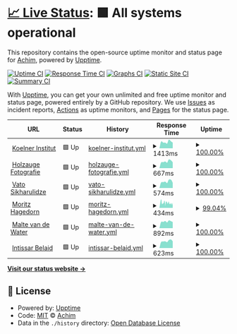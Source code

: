 # [📈 Live Status](https://krachim.github.io/status): <!--live status--> **🟩 All systems operational**

This repository contains the open-source uptime monitor and status page for [Achim](https://krachim.github.io/status), powered by [Upptime](https://github.com/upptime/upptime).

[![Uptime CI](https://github.com/krachim/status/workflows/Uptime%20CI/badge.svg)](https://github.com/krachim/status/actions?query=workflow%3A%22Uptime+CI%22)
[![Response Time CI](https://github.com/krachim/status/workflows/Response%20Time%20CI/badge.svg)](https://github.com/krachim/status/actions?query=workflow%3A%22Response+Time+CI%22)
[![Graphs CI](https://github.com/krachim/status/workflows/Graphs%20CI/badge.svg)](https://github.com/krachim/status/actions?query=workflow%3A%22Graphs+CI%22)
[![Static Site CI](https://github.com/krachim/status/workflows/Static%20Site%20CI/badge.svg)](https://github.com/krachim/status/actions?query=workflow%3A%22Static+Site+CI%22)
[![Summary CI](https://github.com/krachim/status/workflows/Summary%20CI/badge.svg)](https://github.com/krachim/status/actions?query=workflow%3A%22Summary+CI%22)

With [Upptime](https://upptime.js.org), you can get your own unlimited and free uptime monitor and status page, powered entirely by a GitHub repository. We use [Issues](https://github.com/krachim/status/issues) as incident reports, [Actions](https://github.com/krachim/status/actions) as uptime monitors, and [Pages](https://krachim.github.io/status) for the status page.

<!--start: status pages-->
<!-- This summary is generated by Upptime (https://github.com/upptime/upptime) -->
<!-- Do not edit this manually, your changes will be overwritten -->
<!-- prettier-ignore -->
| URL | Status | History | Response Time | Uptime |
| --- | ------ | ------- | ------------- | ------ |
| <img alt="" src="https://icons.duckduckgo.com/ip3/ilias.koelner-institut.de.ico" height="13"> [Koelner Institut](https://ilias.koelner-institut.de) | 🟩 Up | [koelner-institut.yml](https://github.com/krachim/status/commits/HEAD/history/koelner-institut.yml) | <details><summary><img alt="Response time graph" src="./graphs/koelner-institut/response-time-week.png" height="20"> 1413ms</summary><br><a href="https://krachim.github.io/status/history/koelner-institut"><img alt="Response time 1510" src="https://img.shields.io/endpoint?url=https%3A%2F%2Fraw.githubusercontent.com%2Fkrachim%2Fstatus%2FHEAD%2Fapi%2Fkoelner-institut%2Fresponse-time.json"></a><br><a href="https://krachim.github.io/status/history/koelner-institut"><img alt="24-hour response time 1260" src="https://img.shields.io/endpoint?url=https%3A%2F%2Fraw.githubusercontent.com%2Fkrachim%2Fstatus%2FHEAD%2Fapi%2Fkoelner-institut%2Fresponse-time-day.json"></a><br><a href="https://krachim.github.io/status/history/koelner-institut"><img alt="7-day response time 1413" src="https://img.shields.io/endpoint?url=https%3A%2F%2Fraw.githubusercontent.com%2Fkrachim%2Fstatus%2FHEAD%2Fapi%2Fkoelner-institut%2Fresponse-time-week.json"></a><br><a href="https://krachim.github.io/status/history/koelner-institut"><img alt="30-day response time 1270" src="https://img.shields.io/endpoint?url=https%3A%2F%2Fraw.githubusercontent.com%2Fkrachim%2Fstatus%2FHEAD%2Fapi%2Fkoelner-institut%2Fresponse-time-month.json"></a><br><a href="https://krachim.github.io/status/history/koelner-institut"><img alt="1-year response time 1635" src="https://img.shields.io/endpoint?url=https%3A%2F%2Fraw.githubusercontent.com%2Fkrachim%2Fstatus%2FHEAD%2Fapi%2Fkoelner-institut%2Fresponse-time-year.json"></a></details> | <details><summary><a href="https://krachim.github.io/status/history/koelner-institut">100.00%</a></summary><a href="https://krachim.github.io/status/history/koelner-institut"><img alt="All-time uptime 99.63%" src="https://img.shields.io/endpoint?url=https%3A%2F%2Fraw.githubusercontent.com%2Fkrachim%2Fstatus%2FHEAD%2Fapi%2Fkoelner-institut%2Fuptime.json"></a><br><a href="https://krachim.github.io/status/history/koelner-institut"><img alt="24-hour uptime 100.00%" src="https://img.shields.io/endpoint?url=https%3A%2F%2Fraw.githubusercontent.com%2Fkrachim%2Fstatus%2FHEAD%2Fapi%2Fkoelner-institut%2Fuptime-day.json"></a><br><a href="https://krachim.github.io/status/history/koelner-institut"><img alt="7-day uptime 100.00%" src="https://img.shields.io/endpoint?url=https%3A%2F%2Fraw.githubusercontent.com%2Fkrachim%2Fstatus%2FHEAD%2Fapi%2Fkoelner-institut%2Fuptime-week.json"></a><br><a href="https://krachim.github.io/status/history/koelner-institut"><img alt="30-day uptime 100.00%" src="https://img.shields.io/endpoint?url=https%3A%2F%2Fraw.githubusercontent.com%2Fkrachim%2Fstatus%2FHEAD%2Fapi%2Fkoelner-institut%2Fuptime-month.json"></a><br><a href="https://krachim.github.io/status/history/koelner-institut"><img alt="1-year uptime 98.34%" src="https://img.shields.io/endpoint?url=https%3A%2F%2Fraw.githubusercontent.com%2Fkrachim%2Fstatus%2FHEAD%2Fapi%2Fkoelner-institut%2Fuptime-year.json"></a></details>
| <img alt="" src="https://icons.duckduckgo.com/ip3/holzauge-fotografie.de.ico" height="13"> [Holzauge Fotografie](https://holzauge-fotografie.de) | 🟩 Up | [holzauge-fotografie.yml](https://github.com/krachim/status/commits/HEAD/history/holzauge-fotografie.yml) | <details><summary><img alt="Response time graph" src="./graphs/holzauge-fotografie/response-time-week.png" height="20"> 667ms</summary><br><a href="https://krachim.github.io/status/history/holzauge-fotografie"><img alt="Response time 614" src="https://img.shields.io/endpoint?url=https%3A%2F%2Fraw.githubusercontent.com%2Fkrachim%2Fstatus%2FHEAD%2Fapi%2Fholzauge-fotografie%2Fresponse-time.json"></a><br><a href="https://krachim.github.io/status/history/holzauge-fotografie"><img alt="24-hour response time 583" src="https://img.shields.io/endpoint?url=https%3A%2F%2Fraw.githubusercontent.com%2Fkrachim%2Fstatus%2FHEAD%2Fapi%2Fholzauge-fotografie%2Fresponse-time-day.json"></a><br><a href="https://krachim.github.io/status/history/holzauge-fotografie"><img alt="7-day response time 667" src="https://img.shields.io/endpoint?url=https%3A%2F%2Fraw.githubusercontent.com%2Fkrachim%2Fstatus%2FHEAD%2Fapi%2Fholzauge-fotografie%2Fresponse-time-week.json"></a><br><a href="https://krachim.github.io/status/history/holzauge-fotografie"><img alt="30-day response time 650" src="https://img.shields.io/endpoint?url=https%3A%2F%2Fraw.githubusercontent.com%2Fkrachim%2Fstatus%2FHEAD%2Fapi%2Fholzauge-fotografie%2Fresponse-time-month.json"></a><br><a href="https://krachim.github.io/status/history/holzauge-fotografie"><img alt="1-year response time 622" src="https://img.shields.io/endpoint?url=https%3A%2F%2Fraw.githubusercontent.com%2Fkrachim%2Fstatus%2FHEAD%2Fapi%2Fholzauge-fotografie%2Fresponse-time-year.json"></a></details> | <details><summary><a href="https://krachim.github.io/status/history/holzauge-fotografie">100.00%</a></summary><a href="https://krachim.github.io/status/history/holzauge-fotografie"><img alt="All-time uptime 99.36%" src="https://img.shields.io/endpoint?url=https%3A%2F%2Fraw.githubusercontent.com%2Fkrachim%2Fstatus%2FHEAD%2Fapi%2Fholzauge-fotografie%2Fuptime.json"></a><br><a href="https://krachim.github.io/status/history/holzauge-fotografie"><img alt="24-hour uptime 100.00%" src="https://img.shields.io/endpoint?url=https%3A%2F%2Fraw.githubusercontent.com%2Fkrachim%2Fstatus%2FHEAD%2Fapi%2Fholzauge-fotografie%2Fuptime-day.json"></a><br><a href="https://krachim.github.io/status/history/holzauge-fotografie"><img alt="7-day uptime 100.00%" src="https://img.shields.io/endpoint?url=https%3A%2F%2Fraw.githubusercontent.com%2Fkrachim%2Fstatus%2FHEAD%2Fapi%2Fholzauge-fotografie%2Fuptime-week.json"></a><br><a href="https://krachim.github.io/status/history/holzauge-fotografie"><img alt="30-day uptime 100.00%" src="https://img.shields.io/endpoint?url=https%3A%2F%2Fraw.githubusercontent.com%2Fkrachim%2Fstatus%2FHEAD%2Fapi%2Fholzauge-fotografie%2Fuptime-month.json"></a><br><a href="https://krachim.github.io/status/history/holzauge-fotografie"><img alt="1-year uptime 99.99%" src="https://img.shields.io/endpoint?url=https%3A%2F%2Fraw.githubusercontent.com%2Fkrachim%2Fstatus%2FHEAD%2Fapi%2Fholzauge-fotografie%2Fuptime-year.json"></a></details>
| <img alt="" src="https://icons.duckduckgo.com/ip3/www.vatosikharulidze.com.ico" height="13"> [Vato Sikharulidze](https://www.vatosikharulidze.com) | 🟩 Up | [vato-sikharulidze.yml](https://github.com/krachim/status/commits/HEAD/history/vato-sikharulidze.yml) | <details><summary><img alt="Response time graph" src="./graphs/vato-sikharulidze/response-time-week.png" height="20"> 574ms</summary><br><a href="https://krachim.github.io/status/history/vato-sikharulidze"><img alt="Response time 547" src="https://img.shields.io/endpoint?url=https%3A%2F%2Fraw.githubusercontent.com%2Fkrachim%2Fstatus%2FHEAD%2Fapi%2Fvato-sikharulidze%2Fresponse-time.json"></a><br><a href="https://krachim.github.io/status/history/vato-sikharulidze"><img alt="24-hour response time 462" src="https://img.shields.io/endpoint?url=https%3A%2F%2Fraw.githubusercontent.com%2Fkrachim%2Fstatus%2FHEAD%2Fapi%2Fvato-sikharulidze%2Fresponse-time-day.json"></a><br><a href="https://krachim.github.io/status/history/vato-sikharulidze"><img alt="7-day response time 574" src="https://img.shields.io/endpoint?url=https%3A%2F%2Fraw.githubusercontent.com%2Fkrachim%2Fstatus%2FHEAD%2Fapi%2Fvato-sikharulidze%2Fresponse-time-week.json"></a><br><a href="https://krachim.github.io/status/history/vato-sikharulidze"><img alt="30-day response time 531" src="https://img.shields.io/endpoint?url=https%3A%2F%2Fraw.githubusercontent.com%2Fkrachim%2Fstatus%2FHEAD%2Fapi%2Fvato-sikharulidze%2Fresponse-time-month.json"></a><br><a href="https://krachim.github.io/status/history/vato-sikharulidze"><img alt="1-year response time 558" src="https://img.shields.io/endpoint?url=https%3A%2F%2Fraw.githubusercontent.com%2Fkrachim%2Fstatus%2FHEAD%2Fapi%2Fvato-sikharulidze%2Fresponse-time-year.json"></a></details> | <details><summary><a href="https://krachim.github.io/status/history/vato-sikharulidze">100.00%</a></summary><a href="https://krachim.github.io/status/history/vato-sikharulidze"><img alt="All-time uptime 93.33%" src="https://img.shields.io/endpoint?url=https%3A%2F%2Fraw.githubusercontent.com%2Fkrachim%2Fstatus%2FHEAD%2Fapi%2Fvato-sikharulidze%2Fuptime.json"></a><br><a href="https://krachim.github.io/status/history/vato-sikharulidze"><img alt="24-hour uptime 100.00%" src="https://img.shields.io/endpoint?url=https%3A%2F%2Fraw.githubusercontent.com%2Fkrachim%2Fstatus%2FHEAD%2Fapi%2Fvato-sikharulidze%2Fuptime-day.json"></a><br><a href="https://krachim.github.io/status/history/vato-sikharulidze"><img alt="7-day uptime 100.00%" src="https://img.shields.io/endpoint?url=https%3A%2F%2Fraw.githubusercontent.com%2Fkrachim%2Fstatus%2FHEAD%2Fapi%2Fvato-sikharulidze%2Fuptime-week.json"></a><br><a href="https://krachim.github.io/status/history/vato-sikharulidze"><img alt="30-day uptime 100.00%" src="https://img.shields.io/endpoint?url=https%3A%2F%2Fraw.githubusercontent.com%2Fkrachim%2Fstatus%2FHEAD%2Fapi%2Fvato-sikharulidze%2Fuptime-month.json"></a><br><a href="https://krachim.github.io/status/history/vato-sikharulidze"><img alt="1-year uptime 99.99%" src="https://img.shields.io/endpoint?url=https%3A%2F%2Fraw.githubusercontent.com%2Fkrachim%2Fstatus%2FHEAD%2Fapi%2Fvato-sikharulidze%2Fuptime-year.json"></a></details>
| <img alt="" src="https://icons.duckduckgo.com/ip3/moritzhagedorn.com.ico" height="13"> [Moritz Hagedorn](https://moritzhagedorn.com) | 🟩 Up | [moritz-hagedorn.yml](https://github.com/krachim/status/commits/HEAD/history/moritz-hagedorn.yml) | <details><summary><img alt="Response time graph" src="./graphs/moritz-hagedorn/response-time-week.png" height="20"> 434ms</summary><br><a href="https://krachim.github.io/status/history/moritz-hagedorn"><img alt="Response time 450" src="https://img.shields.io/endpoint?url=https%3A%2F%2Fraw.githubusercontent.com%2Fkrachim%2Fstatus%2FHEAD%2Fapi%2Fmoritz-hagedorn%2Fresponse-time.json"></a><br><a href="https://krachim.github.io/status/history/moritz-hagedorn"><img alt="24-hour response time 430" src="https://img.shields.io/endpoint?url=https%3A%2F%2Fraw.githubusercontent.com%2Fkrachim%2Fstatus%2FHEAD%2Fapi%2Fmoritz-hagedorn%2Fresponse-time-day.json"></a><br><a href="https://krachim.github.io/status/history/moritz-hagedorn"><img alt="7-day response time 434" src="https://img.shields.io/endpoint?url=https%3A%2F%2Fraw.githubusercontent.com%2Fkrachim%2Fstatus%2FHEAD%2Fapi%2Fmoritz-hagedorn%2Fresponse-time-week.json"></a><br><a href="https://krachim.github.io/status/history/moritz-hagedorn"><img alt="30-day response time 422" src="https://img.shields.io/endpoint?url=https%3A%2F%2Fraw.githubusercontent.com%2Fkrachim%2Fstatus%2FHEAD%2Fapi%2Fmoritz-hagedorn%2Fresponse-time-month.json"></a><br><a href="https://krachim.github.io/status/history/moritz-hagedorn"><img alt="1-year response time 446" src="https://img.shields.io/endpoint?url=https%3A%2F%2Fraw.githubusercontent.com%2Fkrachim%2Fstatus%2FHEAD%2Fapi%2Fmoritz-hagedorn%2Fresponse-time-year.json"></a></details> | <details><summary><a href="https://krachim.github.io/status/history/moritz-hagedorn">99.04%</a></summary><a href="https://krachim.github.io/status/history/moritz-hagedorn"><img alt="All-time uptime 99.98%" src="https://img.shields.io/endpoint?url=https%3A%2F%2Fraw.githubusercontent.com%2Fkrachim%2Fstatus%2FHEAD%2Fapi%2Fmoritz-hagedorn%2Fuptime.json"></a><br><a href="https://krachim.github.io/status/history/moritz-hagedorn"><img alt="24-hour uptime 94.43%" src="https://img.shields.io/endpoint?url=https%3A%2F%2Fraw.githubusercontent.com%2Fkrachim%2Fstatus%2FHEAD%2Fapi%2Fmoritz-hagedorn%2Fuptime-day.json"></a><br><a href="https://krachim.github.io/status/history/moritz-hagedorn"><img alt="7-day uptime 99.04%" src="https://img.shields.io/endpoint?url=https%3A%2F%2Fraw.githubusercontent.com%2Fkrachim%2Fstatus%2FHEAD%2Fapi%2Fmoritz-hagedorn%2Fuptime-week.json"></a><br><a href="https://krachim.github.io/status/history/moritz-hagedorn"><img alt="30-day uptime 99.71%" src="https://img.shields.io/endpoint?url=https%3A%2F%2Fraw.githubusercontent.com%2Fkrachim%2Fstatus%2FHEAD%2Fapi%2Fmoritz-hagedorn%2Fuptime-month.json"></a><br><a href="https://krachim.github.io/status/history/moritz-hagedorn"><img alt="1-year uptime 99.95%" src="https://img.shields.io/endpoint?url=https%3A%2F%2Fraw.githubusercontent.com%2Fkrachim%2Fstatus%2FHEAD%2Fapi%2Fmoritz-hagedorn%2Fuptime-year.json"></a></details>
| <img alt="" src="https://icons.duckduckgo.com/ip3/maltevandewater.de.ico" height="13"> [Malte van de Water](https://maltevandewater.de) | 🟩 Up | [malte-van-de-water.yml](https://github.com/krachim/status/commits/HEAD/history/malte-van-de-water.yml) | <details><summary><img alt="Response time graph" src="./graphs/malte-van-de-water/response-time-week.png" height="20"> 892ms</summary><br><a href="https://krachim.github.io/status/history/malte-van-de-water"><img alt="Response time 707" src="https://img.shields.io/endpoint?url=https%3A%2F%2Fraw.githubusercontent.com%2Fkrachim%2Fstatus%2FHEAD%2Fapi%2Fmalte-van-de-water%2Fresponse-time.json"></a><br><a href="https://krachim.github.io/status/history/malte-van-de-water"><img alt="24-hour response time 827" src="https://img.shields.io/endpoint?url=https%3A%2F%2Fraw.githubusercontent.com%2Fkrachim%2Fstatus%2FHEAD%2Fapi%2Fmalte-van-de-water%2Fresponse-time-day.json"></a><br><a href="https://krachim.github.io/status/history/malte-van-de-water"><img alt="7-day response time 892" src="https://img.shields.io/endpoint?url=https%3A%2F%2Fraw.githubusercontent.com%2Fkrachim%2Fstatus%2FHEAD%2Fapi%2Fmalte-van-de-water%2Fresponse-time-week.json"></a><br><a href="https://krachim.github.io/status/history/malte-van-de-water"><img alt="30-day response time 852" src="https://img.shields.io/endpoint?url=https%3A%2F%2Fraw.githubusercontent.com%2Fkrachim%2Fstatus%2FHEAD%2Fapi%2Fmalte-van-de-water%2Fresponse-time-month.json"></a><br><a href="https://krachim.github.io/status/history/malte-van-de-water"><img alt="1-year response time 718" src="https://img.shields.io/endpoint?url=https%3A%2F%2Fraw.githubusercontent.com%2Fkrachim%2Fstatus%2FHEAD%2Fapi%2Fmalte-van-de-water%2Fresponse-time-year.json"></a></details> | <details><summary><a href="https://krachim.github.io/status/history/malte-van-de-water">100.00%</a></summary><a href="https://krachim.github.io/status/history/malte-van-de-water"><img alt="All-time uptime 99.96%" src="https://img.shields.io/endpoint?url=https%3A%2F%2Fraw.githubusercontent.com%2Fkrachim%2Fstatus%2FHEAD%2Fapi%2Fmalte-van-de-water%2Fuptime.json"></a><br><a href="https://krachim.github.io/status/history/malte-van-de-water"><img alt="24-hour uptime 100.00%" src="https://img.shields.io/endpoint?url=https%3A%2F%2Fraw.githubusercontent.com%2Fkrachim%2Fstatus%2FHEAD%2Fapi%2Fmalte-van-de-water%2Fuptime-day.json"></a><br><a href="https://krachim.github.io/status/history/malte-van-de-water"><img alt="7-day uptime 100.00%" src="https://img.shields.io/endpoint?url=https%3A%2F%2Fraw.githubusercontent.com%2Fkrachim%2Fstatus%2FHEAD%2Fapi%2Fmalte-van-de-water%2Fuptime-week.json"></a><br><a href="https://krachim.github.io/status/history/malte-van-de-water"><img alt="30-day uptime 100.00%" src="https://img.shields.io/endpoint?url=https%3A%2F%2Fraw.githubusercontent.com%2Fkrachim%2Fstatus%2FHEAD%2Fapi%2Fmalte-van-de-water%2Fuptime-month.json"></a><br><a href="https://krachim.github.io/status/history/malte-van-de-water"><img alt="1-year uptime 99.99%" src="https://img.shields.io/endpoint?url=https%3A%2F%2Fraw.githubusercontent.com%2Fkrachim%2Fstatus%2FHEAD%2Fapi%2Fmalte-van-de-water%2Fuptime-year.json"></a></details>
| <img alt="" src="https://icons.duckduckgo.com/ip3/intissarbelaid.com.ico" height="13"> [Intissar Belaid](https://intissarbelaid.com) | 🟩 Up | [intissar-belaid.yml](https://github.com/krachim/status/commits/HEAD/history/intissar-belaid.yml) | <details><summary><img alt="Response time graph" src="./graphs/intissar-belaid/response-time-week.png" height="20"> 623ms</summary><br><a href="https://krachim.github.io/status/history/intissar-belaid"><img alt="Response time 541" src="https://img.shields.io/endpoint?url=https%3A%2F%2Fraw.githubusercontent.com%2Fkrachim%2Fstatus%2FHEAD%2Fapi%2Fintissar-belaid%2Fresponse-time.json"></a><br><a href="https://krachim.github.io/status/history/intissar-belaid"><img alt="24-hour response time 598" src="https://img.shields.io/endpoint?url=https%3A%2F%2Fraw.githubusercontent.com%2Fkrachim%2Fstatus%2FHEAD%2Fapi%2Fintissar-belaid%2Fresponse-time-day.json"></a><br><a href="https://krachim.github.io/status/history/intissar-belaid"><img alt="7-day response time 623" src="https://img.shields.io/endpoint?url=https%3A%2F%2Fraw.githubusercontent.com%2Fkrachim%2Fstatus%2FHEAD%2Fapi%2Fintissar-belaid%2Fresponse-time-week.json"></a><br><a href="https://krachim.github.io/status/history/intissar-belaid"><img alt="30-day response time 622" src="https://img.shields.io/endpoint?url=https%3A%2F%2Fraw.githubusercontent.com%2Fkrachim%2Fstatus%2FHEAD%2Fapi%2Fintissar-belaid%2Fresponse-time-month.json"></a><br><a href="https://krachim.github.io/status/history/intissar-belaid"><img alt="1-year response time 555" src="https://img.shields.io/endpoint?url=https%3A%2F%2Fraw.githubusercontent.com%2Fkrachim%2Fstatus%2FHEAD%2Fapi%2Fintissar-belaid%2Fresponse-time-year.json"></a></details> | <details><summary><a href="https://krachim.github.io/status/history/intissar-belaid">100.00%</a></summary><a href="https://krachim.github.io/status/history/intissar-belaid"><img alt="All-time uptime 99.96%" src="https://img.shields.io/endpoint?url=https%3A%2F%2Fraw.githubusercontent.com%2Fkrachim%2Fstatus%2FHEAD%2Fapi%2Fintissar-belaid%2Fuptime.json"></a><br><a href="https://krachim.github.io/status/history/intissar-belaid"><img alt="24-hour uptime 100.00%" src="https://img.shields.io/endpoint?url=https%3A%2F%2Fraw.githubusercontent.com%2Fkrachim%2Fstatus%2FHEAD%2Fapi%2Fintissar-belaid%2Fuptime-day.json"></a><br><a href="https://krachim.github.io/status/history/intissar-belaid"><img alt="7-day uptime 100.00%" src="https://img.shields.io/endpoint?url=https%3A%2F%2Fraw.githubusercontent.com%2Fkrachim%2Fstatus%2FHEAD%2Fapi%2Fintissar-belaid%2Fuptime-week.json"></a><br><a href="https://krachim.github.io/status/history/intissar-belaid"><img alt="30-day uptime 100.00%" src="https://img.shields.io/endpoint?url=https%3A%2F%2Fraw.githubusercontent.com%2Fkrachim%2Fstatus%2FHEAD%2Fapi%2Fintissar-belaid%2Fuptime-month.json"></a><br><a href="https://krachim.github.io/status/history/intissar-belaid"><img alt="1-year uptime 99.99%" src="https://img.shields.io/endpoint?url=https%3A%2F%2Fraw.githubusercontent.com%2Fkrachim%2Fstatus%2FHEAD%2Fapi%2Fintissar-belaid%2Fuptime-year.json"></a></details>

<!--end: status pages-->

[**Visit our status website →**](https://krachim.github.io/status)

## 📄 License

- Powered by: [Upptime](https://github.com/upptime/upptime)
- Code: [MIT](./LICENSE) © [Achim](https://krachim.github.io/status)
- Data in the `./history` directory: [Open Database License](https://opendatacommons.org/licenses/odbl/1-0/)
